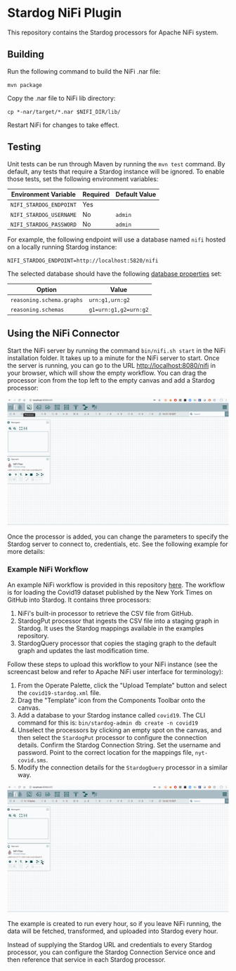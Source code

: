 # Stardog NiFi Plugin

This repository contains the Stardog processors for Apache NiFi system.

## Building

Run the following command to build the NiFi .nar file:

```
mvn package
```

Copy the .nar file to NiFi lib directory:

``` 
cp *-nar/target/*.nar $NIFI_DIR/lib/
```

Restart NiFi for changes to take effect.

## Testing

Unit tests can be run through Maven by running the `mvn test` command. By default, any tests that require a Stardog
instance will be ignored. To enable those tests, set the following environment variables:

| Environment Variable    | Required | Default Value |
|-------------------------|----------|---------------|
| `NIFI_STARDOG_ENDPOINT` | Yes      |               |
| `NIFI_STARDOG_USERNAME` | No       | `admin`       |
| `NIFI_STARDOG_PASSWORD` | No       | `admin`       |


For example, the following endpoint will use a database named `nifi` hosted on a locally running Stardog instance:
```
NIFI_STARDOG_ENDPOINT=http://localhost:5820/nifi
```

The selected database should have the following
[database properties](https://docs.stardog.com/operating-stardog/database-administration/database-configuration#reasoning) set:

| Option                    | Value                 |
|---------------------------|-----------------------|
| `reasoning.schema.graphs` | `urn:g1,urn:g2`       |
| `reasoning.schemas`       | `g1=urn:g1,g2=urn:g2` |

## Using the NiFi Connector
Start the NiFi server by running the command `bin/nifi.sh start` in the NiFi installation folder.
It takes up to a minute for the NiFi server to start. Once the server is running, you can go to the URL
[http://localhost:8080/nifi](http://localhost:8080/nifi) in your browser, which will show the empty workflow.
You can drag the processor icon from the top left to the empty canvas and add a Stardog processor:

![NiFi Demo](/assets/images/nifidemo.gif)

Once the processor is added, you can change the parameters to specify the Stardog server to connect to, credentials, etc. See the following example for more details:

### Example NiFi Workflow

An example NiFi workflow is provided in this repository [here](/assets/example).
The workflow is for loading the Covid19 dataset published by the New York Times on GitHub into Stardog. It contains three processors:

1. NiFi's built-in processor to retrieve the CSV file from GitHub.
2. StardogPut processor that ingests the CSV file into a staging graph in Stardog. It uses the Stardog mappings available in the examples repository.
3. StardogQuery processor that copies the staging graph to the default graph and updates the last modification time.

Follow these steps to upload this workflow to your NiFi instance (see the screencast below and refer to
Apache NiFi user interface for terminology):

1. From the Operate Palette, click the "Upload Template" button and select the `covid19-stardog.xml` file.
2. Drag the "Template" icon from the Components Toolbar onto the canvas.
3. Add a database to your Stardog instance called `covid19`. The CLI command for this is: `bin/stardog-admin db create -n covid19`
4. Unselect the processors by clicking an empty spot on the canvas, and then select the `StardogPut` processor to configure the connection details.
Confirm the Stardog Connection String. Set the username and password. Point to the correct location for the mappings file, `nyt-covid.sms`.
5. Modify the connection details for the `StardogQuery`  processor in a similar way.

![NiFi Demo](/assets/images/nifiexample.gif)

The example is created to run every hour, so if you leave NiFi running, the data will be fetched, transformed,
and uploaded into Stardog every hour.

Instead of supplying the Stardog URL and credentials to every Stardog processor, you can configure the 
Stardog Connection Service once and then reference that service in each Stardog processor.
